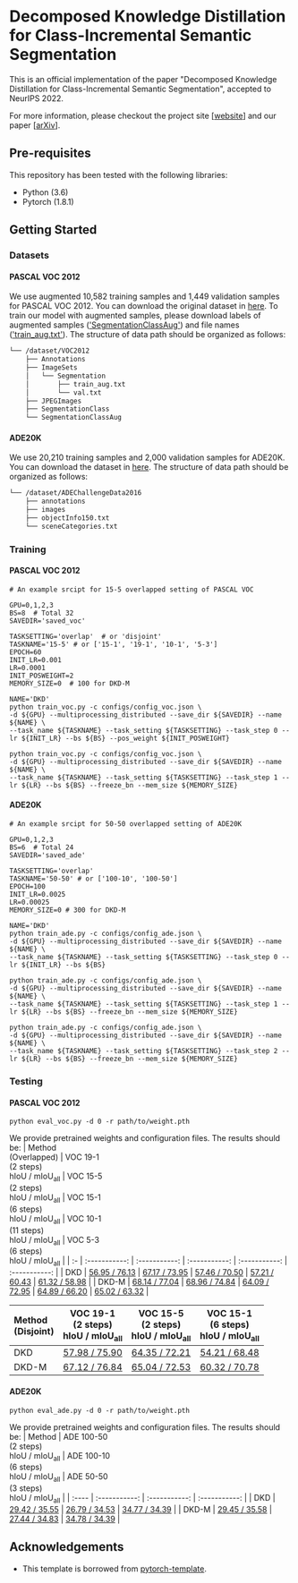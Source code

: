 # Decomposed Knowledge Distillation for Class-Incremental Semantic Segmentation

This is an official implementation of the paper "Decomposed Knowledge Distillation for Class-Incremental Semantic Segmentation", accepted to NeurIPS 2022.

For more information, please checkout the project site [[website](https://cvlab.yonsei.ac.kr/projects/DKD/)] and our paper [[arXiv](http://arxiv.org/abs/2210.05941)].

## Pre-requisites
This repository has been tested with the following libraries:
* Python (3.6)
* Pytorch (1.8.1)

## Getting Started

### Datasets
#### PASCAL VOC 2012
We use augmented 10,582 training samples and 1,449 validation samples for PASCAL VOC 2012. You can download the original dataset in [here](http://host.robots.ox.ac.uk/pascal/VOC/voc2012/index.html#devkit). To train our model with augmented samples, please download labels of augmented samples (['SegmentationClassAug'](https://www.dropbox.com/s/oeu149j8qtbs1x0/SegmentationClassAug.zip)) and file names (['train_aug.txt'](https://github.com/cvlab-yonsei/DKD/releases/download/v1.0/train_aug.txt)). The structure of data path should be organized as follows:
```bash
└── /dataset/VOC2012
    ├── Annotations
    ├── ImageSets
    │   └── Segmentation
    │       ├── train_aug.txt
    │       └── val.txt
    ├── JPEGImages
    ├── SegmentationClass
    └── SegmentationClassAug
```

#### ADE20K
We use 20,210 training samples and 2,000 validation samples for ADE20K. You can download the dataset in [here](http://sceneparsing.csail.mit.edu/). The structure of data path should be organized as follows:
```bash
└── /dataset/ADEChallengeData2016
    ├── annotations
    ├── images
    ├── objectInfo150.txt
    └── sceneCategories.txt
```

### Training
#### PASCAL VOC 2012
```Shell
# An example srcipt for 15-5 overlapped setting of PASCAL VOC

GPU=0,1,2,3
BS=8  # Total 32
SAVEDIR='saved_voc'

TASKSETTING='overlap'  # or 'disjoint'
TASKNAME='15-5' # or ['15-1', '19-1', '10-1', '5-3']
EPOCH=60
INIT_LR=0.001
LR=0.0001
INIT_POSWEIGHT=2
MEMORY_SIZE=0  # 100 for DKD-M

NAME='DKD'
python train_voc.py -c configs/config_voc.json \
-d ${GPU} --multiprocessing_distributed --save_dir ${SAVEDIR} --name ${NAME} \
--task_name ${TASKNAME} --task_setting ${TASKSETTING} --task_step 0 --lr ${INIT_LR} --bs ${BS} --pos_weight ${INIT_POSWEIGHT}

python train_voc.py -c configs/config_voc.json \
-d ${GPU} --multiprocessing_distributed --save_dir ${SAVEDIR} --name ${NAME} \
--task_name ${TASKNAME} --task_setting ${TASKSETTING} --task_step 1 --lr ${LR} --bs ${BS} --freeze_bn --mem_size ${MEMORY_SIZE}
```

<!-- All numbers are obtained by averaging results over five runs. 
|  Method   | VOC 19-1 (2 steps)<br>$\text{hIoU}$ / $\text{mIoU}_{\text{all}}$ | VOC 15-5 (2 steps)<br>$\text{hIoU}$ / $\text{mIoU}_{\text{all}}$ | VOC 15-1 (6 steps)<br>$\text{hIoU}$ / $\text{mIoU}_{\text{all}}$ | VOC 10-1 (11 steps)<br>$\text{hIoU}$ / $\text{mIoU}_{\text{all}}$ | VOC 5-3 (6 steps)<br>$\text{hIoU}$ / $\text{mIoU}_{\text{all}}$ |
| :-        | :------------: | :--------------:   | :---------------: | :----------------: | :----------------: |
| MiB       | 33.62   / 67.80   | 59.72   / 69.00   | 19.50   / 29.70   | 12.66   / 29.70   | 48.77   / 46.71   |
| SDR       | 44.30   / 67.40   | 61.97   / 69.90   | 29.31   / 39.20   | -                 | -                 |
| PLOP      | 49.94   / 73.54   | 61.46   / 70.09   | 31.88   / 54.64   | 57.66   / 29.70   | 18.28   / 18.68   |
| SSUL      | 42.96   / 75.44   | 60.96   / 71.22   | 49.67   / 67.61   | **57.66** / 29.70 | 59.63   / 56.89   |
| **DKD**   | **54.03 / 76.03** | **66.98 / 73.93** | **55.21 / 69.67** | 56.84 / **60.44** | **60.49 / 58.10** |
| SSUL-M    | 60.71   / 76.49   | 65.20   / 73.02   | 60.30   / 71.37   | 61.93   / 64.12   | 60.93   / 58.37   |
| **DKD-M** | **66.27 / 77.01** | **68.63 / 74.72** | **62.91 / 72.53** | **64.19 / 65.77** | **64.63 / 62.94** | -->


#### ADE20K
```Shell
# An example srcipt for 50-50 overlapped setting of ADE20K

GPU=0,1,2,3
BS=6  # Total 24
SAVEDIR='saved_ade'

TASKSETTING='overlap'
TASKNAME='50-50' # or ['100-10', '100-50']
EPOCH=100
INIT_LR=0.0025
LR=0.00025
MEMORY_SIZE=0 # 300 for DKD-M

NAME='DKD'
python train_ade.py -c configs/config_ade.json \
-d ${GPU} --multiprocessing_distributed --save_dir ${SAVEDIR} --name ${NAME} \
--task_name ${TASKNAME} --task_setting ${TASKSETTING} --task_step 0 --lr ${INIT_LR} --bs ${BS}

python train_ade.py -c configs/config_ade.json \
-d ${GPU} --multiprocessing_distributed --save_dir ${SAVEDIR} --name ${NAME} \
--task_name ${TASKNAME} --task_setting ${TASKSETTING} --task_step 1 --lr ${LR} --bs ${BS} --freeze_bn --mem_size ${MEMORY_SIZE}

python train_ade.py -c configs/config_ade.json \
-d ${GPU} --multiprocessing_distributed --save_dir ${SAVEDIR} --name ${NAME} \
--task_name ${TASKNAME} --task_setting ${TASKSETTING} --task_step 2 --lr ${LR} --bs ${BS} --freeze_bn --mem_size ${MEMORY_SIZE}
```

<!-- All numbers are obtained by averaging results over five runs.
|  Method     | ADE 100-50 (2 steps)<br>$\text{hIoU}$ / $\text{mIoU}_{\text{all}}$ | ADE 100-10 (6 steps)<br>$\text{hIoU}$ / $\text{mIoU}_{\text{all}}$ | ADE 50-50 (3 steps)<br>$\text{hIoU}$ / $\text{mIoU}_{\text{all}}$ |
| :--------:  | :-----------------: | :--------------:   | :----------------: |
| MiB       | 24.12 / 32.79     | 17.23 / 29.24     | 28.76 / 29.31     |
| PLOP      | 21.97 / 32.94     | 20.37 / 31.59     | 29.36 / 30.40     |
| SSUL      | 25.09 / 33.58     | 25.57 / 33.10     | 28.45 / 29.56     |
| **DKD**   | **29.74 / 35.95** | **26.55 / 34.26** | **34.17 / 33.90** |
| SSUL-M    | 24.88 / 34.37     | 25.01 / 34.46     | 28.53 / 29.77     |
| **DKD-M** | **29.79 / 35.98** | **27.14 / 34.58** | **34.19 / 33.92** | -->


### Testing
#### PASCAL VOC 2012
```Shell
python eval_voc.py -d 0 -r path/to/weight.pth
```
We provide pretrained weights and configuration files. The results should be:
|  Method<br>(Overlapped)   | VOC 19-1<br>(2 steps)<br>$\text{hIoU}$ / $\text{mIoU}_{\text{all}}$ | VOC 15-5<br>(2 steps)<br>$\text{hIoU}$ / $\text{mIoU}_{\text{all}}$ | VOC 15-1<br>(6 steps)<br>$\text{hIoU}$ / $\text{mIoU}_{\text{all}}$ | VOC 10-1<br>(11 steps)<br>$\text{hIoU}$ / $\text{mIoU}_{\text{all}}$ | VOC 5-3<br>(6 steps)<br>$\text{hIoU}$ / $\text{mIoU}_{\text{all}}$ |
| :-    | :-----------: | :-----------: | :-----------: | :-----------: | :-----------: |
| DKD   | [56.95 / 76.13](https://github.com/cvlab-yonsei/DKD/releases/download/v1.0/voc_overlapped_19-1.zip) | [67.17 / 73.95](https://github.com/cvlab-yonsei/DKD/releases/download/v1.0/voc_overlapped_15-1.zip) | [57.46 / 70.50](https://github.com/cvlab-yonsei/DKD/releases/download/v1.0/voc_overlapped_15-1.zip) | [57.21 / 60.43](https://github.com/cvlab-yonsei/DKD/releases/download/v1.0/voc_overlapped_10-1.zip) | [61.32 / 58.98](https://github.com/cvlab-yonsei/DKD/releases/download/v1.0/voc_overlapped_5-3.zip) |
| DKD-M | [68.14 / 77.04](https://github.com/cvlab-yonsei/DKD/releases/download/v1.0/voc_overlapped_19-1_memory.zip) | [68.96 / 74.84](https://github.com/cvlab-yonsei/DKD/releases/download/v1.0/voc_overlapped_15-5_memory.zip) | [64.09 / 72.95](https://github.com/cvlab-yonsei/DKD/releases/download/v1.0/voc_overlapped_15-1_memory.zip) | [64.89 / 66.20](https://github.com/cvlab-yonsei/DKD/releases/download/v1.0/voc_overlapped_10-1_memory.zip) | [65.02 / 63.32](https://github.com/cvlab-yonsei/DKD/releases/download/v1.0/voc_overlapped_5_3_memory.zip) |

|  Method<br>(Disjoint)   | VOC 19-1<br>(2 steps)<br>$\text{hIoU}$ / $\text{mIoU}_{\text{all}}$ | VOC 15-5<br>(2 steps)<br>$\text{hIoU}$ / $\text{mIoU}_{\text{all}}$ | VOC 15-1<br>(6 steps)<br>$\text{hIoU}$ / $\text{mIoU}_{\text{all}}$ | 
| :-    | :-----------: | :-----------: | :-----------: |
| DKD   | [57.98 / 75.90](https://github.com/cvlab-yonsei/DKD/releases/download/v1.0/voc_disjoint_19-1.zip) | [64.35 / 72.21](https://github.com/cvlab-yonsei/DKD/releases/download/v1.0/voc_disjoint_15-1.zip) | [54.21 / 68.48](https://github.com/cvlab-yonsei/DKD/releases/download/v1.0/voc_disjoint_15-1.zip) |
| DKD-M | [67.12 / 76.84](https://github.com/cvlab-yonsei/DKD/releases/download/v1.0/voc_disjoint_19-1_memory.zip) | [65.04 / 72.53](https://github.com/cvlab-yonsei/DKD/releases/download/v1.0/voc_disjoint_15-5_memory.zip) | [60.32 / 70.78](https://github.com/cvlab-yonsei/DKD/releases/download/v1.0/voc_disjoint_15-1_memory.zip) |

#### ADE20K
```Shell
python eval_ade.py -d 0 -r path/to/weight.pth
```
We provide pretrained weights and configuration files. The results should be:
|  Method     | ADE 100-50<br>(2 steps)<br>$\text{hIoU}$ / $\text{mIoU}_{\text{all}}$ | ADE 100-10<br>(6 steps)<br>$\text{hIoU}$ / $\text{mIoU}_{\text{all}}$ | ADE 50-50<br>(3 steps)<br>$\text{hIoU}$ / $\text{mIoU}_{\text{all}}$ |
| :---- | :-----------: | :-----------: | :-----------: |
| DKD   | [29.42 / 35.55](https://github.com/cvlab-yonsei/DKD/releases/download/v1.0/ade_overlapped_100-50.zip) | [26.79 / 34.53](https://github.com/cvlab-yonsei/DKD/releases/download/v1.0/ade_overlapped_100-10.zip) | [34.77 / 34.39](https://github.com/cvlab-yonsei/DKD/releases/download/v1.0/ade_overlapped_50-50.zip) |
| DKD-M | [29.45 / 35.58](https://github.com/cvlab-yonsei/DKD/releases/download/v1.0/ade_overlapped_100-50_memory.zip) | [27.44 / 34.83](https://github.com/cvlab-yonsei/DKD/releases/download/v1.0/ade_overlapped_100-10.zip) | [34.78 / 34.39](https://github.com/cvlab-yonsei/DKD/releases/download/v1.0/ade_overlapped_50-50.zip) |


## Acknowledgements
* This template is borrowed from [pytorch-template](https://github.com/victoresque/pytorch-template).

